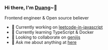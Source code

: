 ### Hi there, I'm [Duang](https://www.zakum.cn/)~👋

Frontend engineer & Open source believer

- 🔭 Currently working on [leetcode-in-javascript](https://github.com/realDuang/leetcode-in-javascript)
- 🌱 Currently learning TypeScript & Docker
- 👯 Looking to collaborate on [genjijs](https://github.com/realDuang/genjijs)
- 💬 Ask me about anything at [here](https://github.com/realDuang/blog/issues)

<!--
**realDuang/realDuang** is a ✨ _special_ ✨ repository because its `README.md` (this file) appears on your GitHub profile.

Here are some ideas to get you started:

- 🔭 I’m currently working on ...
- 🌱 I’m currently learning ...
- 👯 I’m looking to collaborate on ...
- 🤔 I’m looking for help with ...
- 💬 Ask me about ...
- 📫 How to reach me: ...
- 😄 Pronouns: ...
- ⚡ Fun fact: ...
-->
